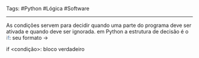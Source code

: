 Tags: #Python #Lógica #Software
___
As condições servem para decidir quando uma parte do programa deve ser ativada e quando deve ser ignorada. em Python a estrutura de decisão é o <font color="#4f81bd">if</font>:
seu formato -> 

if <condição>:
	bloco verdadeiro
